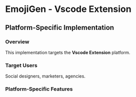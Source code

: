 # EmojiGen - Vscode Extension

## Platform-Specific Implementation

### Overview
This implementation targets the **Vscode Extension** platform.

### Target Users
Social designers, marketers, agencies.

### Platform-Specific Features
